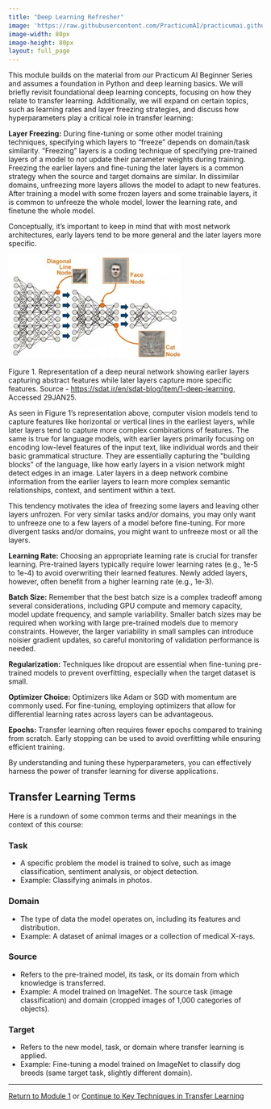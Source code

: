 ```yaml
---
title: "Deep Learning Refresher"
image: 'https://raw.githubusercontent.com/PracticumAI/practicumai.github.io/main/images/icons/practicumai_transfer_learning.png'
image-width: 80px
image-height: 80px
layout: full_page
---
```



This module builds on the material from our Practicum AI Beginner Series and assumes a foundation in Python and deep learning basics. We will briefly revisit foundational deep learning concepts, focusing on how they relate to transfer learning. Additionally, we will expand on certain topics, such as learning rates and layer freezing strategies, and discuss how hyperparameters play a critical role in transfer learning:

**Layer Freezing:** During fine-tuning or some other model training techniques, specifying which layers to “freeze” depends on domain/task similarity. “Freezing” layers is a coding technique of specifying pre-trained layers of a model to *not* update their parameter weights during training. Freezing the earlier layers and fine-tuning the later layers is a common strategy when the source and target domains are similar. In dissimilar domains, unfreezing more layers allows the model to adapt to new features. After training a model with some frozen layers and some trainable layers, it is common to unfreeze the whole model, lower the learning rate, and finetune the whole model.

Conceptually, it’s important to keep in mind that with most network architectures, early layers tend to be more general and the later layers more specific. 

![Representation of a deep neural network showing earlier layers capturing abstract features while later layers capture more specific features.](/images/transfer_learning_dl_model_layers.jpg)

Figure 1. Representation of a deep neural network showing earlier layers capturing abstract features while later layers capture more specific features. Source - https://sdat.ir/en/sdat-blog/item/1-deep-learning, Accessed 29JAN25.

As seen in Figure 1’s representation above, computer vision models tend to capture features like horizontal or vertical lines in the earliest layers, while later layers tend to capture more complex combinations of features. The same is true for language models, with earlier layers primarily focusing on encoding low-level features of the input text, like individual words and their basic grammatical structure. They are essentially capturing the "building blocks" of the language, like how early layers in a vision network might detect edges in an image. Later layers in a deep network combine information from the earlier layers to learn more complex semantic relationships, context, and sentiment within a text.

This tendency motivates the idea of freezing some layers and leaving other layers unfrozen. For very similar tasks and/or domains, you may only want to unfreeze one to a few layers of a model before fine-tuning. For more divergent tasks and/or domains, you might want to unfreeze most or all the layers.

**Learning Rate:** Choosing an appropriate learning rate is crucial for transfer learning. Pre-trained layers typically require lower learning rates (e.g., 1e-5 to 1e-4) to avoid overwriting their learned features. Newly added layers, however, often benefit from a higher learning rate (e.g., 1e-3).

**Batch Size:** Remember that the best batch size is a complex tradeoff among several considerations, including GPU compute and memory capacity, model update frequency, and sample variability. Smaller batch sizes may be required when working with large pre-trained models due to memory constraints. However, the larger variability in small samples can introduce noisier gradient updates, so careful monitoring of validation performance is needed.

**Regularization:** Techniques like dropout are essential when fine-tuning pre-trained models to prevent overfitting, especially when the target dataset is small.

**Optimizer Choice:** Optimizers like Adam or SGD with momentum are commonly used. For fine-tuning, employing optimizers that allow for differential learning rates across layers can be advantageous.

**Epochs:** Transfer learning often requires fewer epochs compared to training from scratch. Early stopping can be used to avoid overfitting while ensuring efficient training.

By understanding and tuning these hyperparameters, you can effectively harness the power of transfer learning for diverse applications.

## Transfer Learning Terms

Here is a rundown of some common terms and their meanings in the context of this course:

### Task

* A specific problem the model is trained to solve, such as image classification, sentiment analysis, or object detection.
* Example: Classifying animals in photos.

### Domain

* The type of data the model operates on, including its features and distribution.
* Example: A dataset of animal images or a collection of medical X-rays.

### Source

* Refers to the pre-trained model, its task, or its domain from which knowledge is transferred.
* Example: A model trained on ImageNet. The source task (image classification) and domain (cropped images of 1,000 categories of objects).

### Target

* Refers to the new model, task, or domain where transfer learning is applied.
* Example: Fine-tuning a model trained on ImageNet to classify dog breeds (same target task, slightly different domain).

---

[Return to Module 1](01_transfer_learning_concepts.md) or [Continue to Key Techniques in Transfer Learning](01.3_key_techniques.md)
